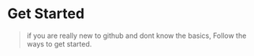 # Get Started

> if you are really new to github and dont know the basics,
> Follow the ways to get started.
